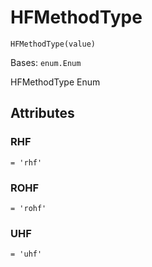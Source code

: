 # HFMethodType

<span id="undefined" />

`HFMethodType(value)`

Bases: `enum.Enum`

HFMethodType Enum

## Attributes

<span id="undefined" />

### RHF

`= 'rhf'`

<span id="undefined" />

### ROHF

`= 'rohf'`

<span id="undefined" />

### UHF

`= 'uhf'`
